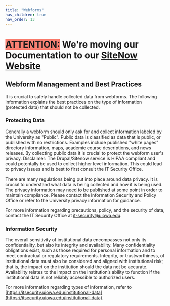 ```yaml
---
title: "Webforms"
has_children: true
nav_order: 13
---
```

# <span style=background-color:salmon>ATTENTION:</span> We're moving our Documentation to our [SiteNow Website](http://sitenow.uiowa.edu/documentation/webforms)

## Webform Management and Best Practices
It is crucial to safely handle collected data from webforms. The following information explains the best practices on the type of information (protected data) that should not be collected.

### Protecting Data
Generally a webform should only ask for and collect information labeled by the University as "Public". Public data is classified as data that is public, or published with no restrictions. Examples include published "white pages" directory information, maps, academic course descriptions, and news releases. By collecting public data it is crucial to protect the webform user's privacy. Disclaimer: The Drupal/Sitenow service is HIPAA compliant and could potentally be used to collect higher level information. This could lead to privacy issues and is best to first consult the IT Security Office.

There are many regulations being put into place around data privacy. It is crucial to understand what data is being collected and how it is being used. The privacy information may need to be published at some point in order to maintain compliance. Please contact the Information Security and Policy Office or refer to the University privacy information for guidance.

For more information regarding precautions, policy, and the security of data, contact the IT Security Office at [it-security@uiowa.edu](mailto:it-security@uiowa.edu).

### Information Security
The overall sensitivity of institutional data encompasses not only its confidentiality, but also its integrity and availability.  Many confidentiality obligations exist, such as those required for personal information and to meet contractual or regulatory requirements. Integrity, or trustworthiness, of institutional data must also be considered and aligned with institutional risk; that is, the impact on the institution should the data not be accurate.  Availability relates to the impact on the institution’s ability to function if the institutional data is not reliably accessible to authorized users.

For more information regarding types of information, refer to [https://itsecurity.uiowa.edu/institutional-data](https://itsecurity.uiowa.edu/institutional-data).
